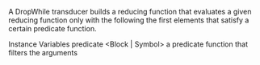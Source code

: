 A DropWhile transducer builds a reducing function that evaluates a given reducing function only with the following the first elements that satisfy a certain predicate function.

Instance Variables
	predicate	<Block | Symbol>	a predicate function that filters the arguments

